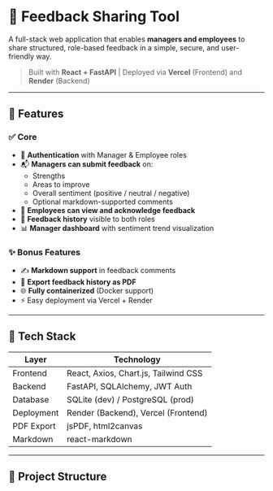 # 📝 Feedback Sharing Tool

A full-stack web application that enables **managers and employees** to share structured, role-based feedback in a simple, secure, and user-friendly way.

> Built with **React + FastAPI** | Deployed via **Vercel** (Frontend) and **Render** (Backend)

---

## 🚀 Features

### ✅ Core

- 🔐 **Authentication** with Manager & Employee roles
- 📬 **Managers can submit feedback** on:
  - Strengths
  - Areas to improve
  - Overall sentiment (positive / neutral / negative)
  - Optional markdown-supported comments
- 📖 **Employees can view and acknowledge feedback**
- 🧠 **Feedback history** visible to both roles
- 📊 **Manager dashboard** with sentiment trend visualization

### ✨ Bonus Features

- ✍️ **Markdown support** in feedback comments
- 📄 **Export feedback history as PDF**
- 🌐 **Fully containerized** (Docker support)
- ⚡ Easy deployment via Vercel + Render

---

## 🧱 Tech Stack

| Layer       | Technology              |
|-------------|--------------------------|
| Frontend    | React, Axios, Chart.js, Tailwind CSS |
| Backend     | FastAPI, SQLAlchemy, JWT Auth |
| Database    | SQLite (dev) / PostgreSQL (prod) |
| Deployment  | Render (Backend), Vercel (Frontend) |
| PDF Export  | jsPDF, html2canvas       |
| Markdown    | react-markdown           |

---

## 🧩 Project Structure

